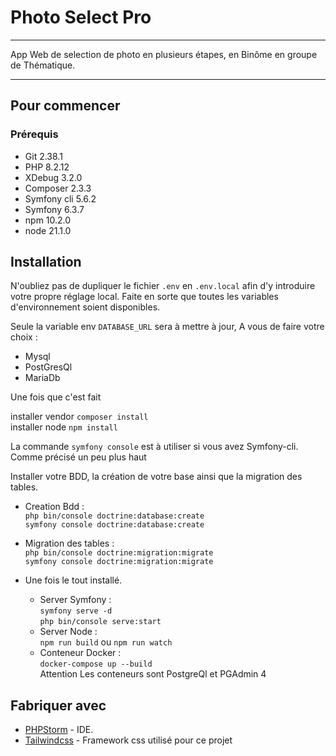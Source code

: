 # Photo Select Pro

---
App Web de selection de photo en plusieurs étapes, en Binôme en groupe de Thématique. 


---

## Pour commencer

### Prérequis

- Git 2.38.1
- PHP 8.2.12
- XDebug 3.2.0
- Composer 2.3.3
- Symfony cli  5.6.2
- Symfony 6.3.7
- npm 10.2.0
- node 21.1.0

## Installation

N'oubliez pas de dupliquer le fichier ``.env`` en ``.env.local`` afin d'y introduire votre propre réglage local.
Faite en sorte que toutes les variables d'environnement soient disponibles.

Seule la variable env ``DATABASE_URL`` sera à mettre à jour,
A vous de faire votre choix :
- Mysql
- PostGresQl
- MariaDb

Une fois que c'est fait

installer vendor `composer install`  
installer node `npm install`

La commande `symfony console` est à utiliser si vous avez Symfony-cli.
Comme précisé un peu plus haut

Installer votre BDD, la création de votre base ainsi que la migration des tables.
- Creation Bdd :  
  `php bin/console doctrine:database:create`  
  `symfony console doctrine:database:create`


- Migration des tables :  
    `php bin/console doctrine:migration:migrate`  
    `symfony console doctrine:migration:migrate`  


- Une fois le tout installé.
  - Server Symfony :  
    `symfony serve -d`   
    `php bin/console serve:start` 
  - Server Node :  
      `npm run build` ou
      `npm run watch`
  - Conteneur Docker :  
        `docker-compose up --build`  
        Attention Les conteneurs sont PostgreQl et PGAdmin 4
  


## Fabriquer avec
- [PHPStorm](https://www.jetbrains.com/fr-fr/phpstorm/) - IDE.
- [Tailwindcss](https://tailwindcss.com/) - Framework css utilisé pour ce projet